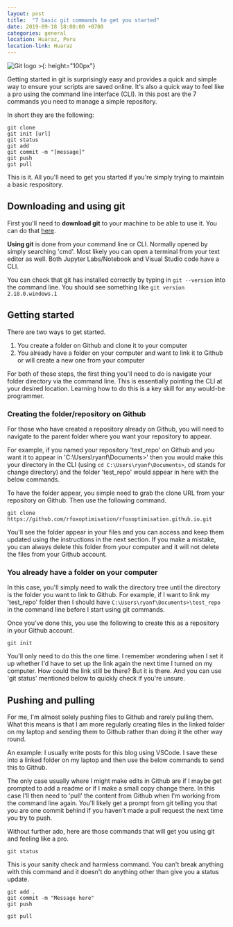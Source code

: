 ```yaml
---
layout: post
title:  "7 basic git commands to get you started"
date: 2019-09-18 18:00:00 +0700
categories: general
location: Huaraz, Peru
location-link: Huaraz
---
```


![Git logo >](https://miro.medium.com/max/910/1*-l3Qrum9oPMiiM0yW7v_Ng.png){: height="100px"}

Getting started in git is surprisingly easy and provides a quick and simple way to ensure your scripts are saved online. It's also a quick way to feel like a pro using the command line interface (CLI). In this post are the 7 commands you need to manage a simple repository.

<!--description-->

In short they are the following:

```dcl
git clone
git init [url]
git status
git add
git commit -m "[message]"
git push
git pull
```

This is it. All you'll need to get you started if you're simply trying to maintain a basic respository.

## Downloading and using git

First you'll need to **download git** to your machine to be able to use it. You can do that [here](https://git-scm.com/downloads).

**Using git** is done from your command line or CLI. Normally opened by simply searching 'cmd'. Most likely you can open a terminal from your text editor as well. Both Jupyter Labs/Notebook and Visual Studio code have a CLI.

You can check that git has installed correctly by typing in `git --version` into the command line. You should see something like `git version 2.18.0.windows.1`

## Getting started

There are two ways to get started.

1. You create a folder on Github and clone it to your computer
2. You already have a folder on your computer and want to link it to Github or will create a new one from your computer

For both of these steps, the first thing you'll need to do is navigate your folder directory via the command line. This is essentially pointing the CLI at your desired location. Learning how to do this is a key skill for any would-be programmer.

### Creating the folder/repository on Github

For those who have created a repository already on Github, you will need to navigate to the parent folder where you want your repository to appear.

For example, if you named your repository 'test_repo' on Github and you want it to appear in 'C:\Users\ryanf\Documents>' then you would make this your directory in the CLI (using `cd C:\Users\ryanf\Documents>`, cd stands for change directory) and the folder 'test_repo' would appear in here with the below commands.

To have the folder appear, you simple need to grab the clone URL from your repository on Github. Then use the following command.

```dcl
git clone https://github.com/rfoxoptimisation/rfoxoptimisation.github.io.git
```

You'll see the folder appear in your files and you can access and keep them updated using the instructions in the next section. If you make a mistake, you can always delete this folder from your computer and it will not delete the files from your Github account.

### You already have a folder on your computer

In this case, you'll simply need to walk the directory tree until the directory is the folder you want to link to Github. For example, if I want to link my 'test_repo' folder then I should have `C:\Users\ryanf\Documents>\test_repo` in the command line before I start using git commands.

Once you've done this, you use the following to create this as a repository in your Github account.

```dcl
git init
```

You'll only need to do this the one time. I remember wondering when I set it up whether I'd have to set up the link again the next time I turned on my computer. How could the link still be there? But it is there. And you can use 'git status' mentioned below to quickly check if you're unsure.

## Pushing and pulling

For me, I'm almost solely pushing files to Github and rarely pulling them. What this means is that I am more regularly creating files in the linked folder on my laptop and sending them to Github rather than doing it the other way round.

An example: I usually write posts for this blog using VSCode. I save these into a linked folder on my laptop and then use the below commands to send this to Github. 

The only case usually where I might make edits in Github are if I maybe get prompted to add a readme or if I make a small copy change there. In this case I'll then need to 'pull' the content from Github when I'm working from the command line again. You'll likely get a prompt from git telling you that you are one commit behind if you haven't made a pull request the next time you try to push.

Without further ado, here are those commands that will get you using git and feeling like a pro.

```dcl
git status
```

This is your sanity check and harmless command. You can't break anything with this command and it doesn't do anything other than give you a status update.

```dcl
git add .
git commit -m "Message here"
git push
```

```dcl
git pull
```
